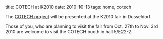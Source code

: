 title: COTECH at K2010
date: 2010-10-13 
tags: home, cotech


The [COTECH project](/node/18/18.html) will be presented at the K2010 fair in Dusseldorf.
<!--break-->
Those of you, who are planning to visit the fair from Oct. 27th to Nov. 3rd 2010 are welcome to visit the COTECH booth in hall 5/E22-2.